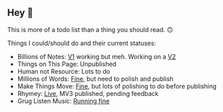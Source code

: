 ## Hey 👋

This is more of a todo list than a thing you should read. 🙃

Things I could/should do and their current statuses: 
- Billions of Notes: [V1](https://www.billionsofnotes.com/) working but meh. Working on a [V2](https://billions-of-notes-git-v2-rowan-things.vercel.app/)
- Things on This Page: Unpublished
- Human not Resource: Lots to do
- Millions of Words: [Fine](https://millions-of-words-bitter-dawn-8253.fly.dev/), but need to polish and publish
- Make Things Move: [Fine](https://make-things-move.vercel.app/), but lots of polishing to do before publishing
- Rhymey: [Live](https://chromewebstore.google.com/detail/rhymey/fbkmdcolngnmmhmdkhngfmdmeofipahp), MV3 published, pending feedback
- Grug Listen Music: [Running fine](https://www.gruglistenmusic.com/)
